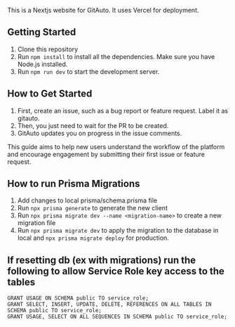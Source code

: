 This is a Nextjs website for GitAuto. It uses Vercel for deployment.

## Getting Started

1. Clone this repository
2. Run `npm install` to install all the dependencies. Make sure you have Node.js installed.
3. Run `npm run dev` to start the development server.
## How to Get Started

1. First, create an issue, such as a bug report or feature request. Label it as gitauto.
2. Then, you just need to wait for the PR to be created.
3. GitAuto updates you on progress in the issue comments.

This guide aims to help new users understand the workflow of the platform and encourage engagement by submitting their first issue or feature request.


## How to run Prisma Migrations

1. Add changes to local prisma/schema.prisma file
2. Run `npx prisma generate` to generate the new client
3. Run `npx prisma migrate dev --name <migration-name>` to create a new migration file
4. Run `npx prisma migrate dev` to apply the migration to the database in local and `npx prisma migrate deploy` for production.

## If resetting db (ex with migrations) run the following to allow Service Role key access to the tables

```
GRANT USAGE ON SCHEMA public TO service_role;
GRANT SELECT, INSERT, UPDATE, DELETE, REFERENCES ON ALL TABLES IN SCHEMA public TO service_role;
GRANT USAGE, SELECT ON ALL SEQUENCES IN SCHEMA public TO service_role;
```
